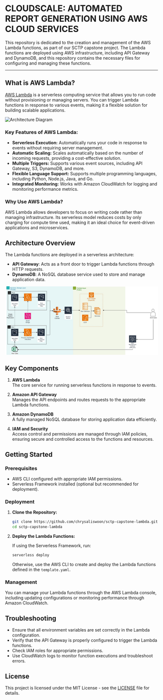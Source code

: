 # CLOUDSCALE: AUTOMATED REPORT GENERATION USING AWS CLOUD SERVICES

This repository is dedicated to the creation and management of the AWS Lambda functions, as part of our SCTP capstone project. The Lambda functions are deployed using AWS infrastructure, including API Gateway and DynamoDB, and this repository contains the necessary files for configuring and managing these functions.

---

## What is AWS Lambda?

[AWS Lambda](https://aws.amazon.com/lambda/) is a serverless computing service that allows you to run code without provisioning or managing servers. You can trigger Lambda functions in response to various events, making it a flexible solution for building scalable applications.

![Architecture Diagram](./assets/lambda-architecture.jpeg)

### Key Features of AWS Lambda:
- **Serverless Execution:** Automatically runs your code in response to events without requiring server management.
- **Automatic Scaling:** Scales automatically based on the number of incoming requests, providing a cost-effective solution.
- **Multiple Triggers:** Supports various event sources, including API Gateway, S3, DynamoDB, and more.
- **Flexible Language Support:** Supports multiple programming languages, including Python, Node.js, Java, and Go.
- **Integrated Monitoring:** Works with Amazon CloudWatch for logging and monitoring performance metrics.

### Why Use AWS Lambda?
AWS Lambda allows developers to focus on writing code rather than managing infrastructure. Its serverless model reduces costs by only charging for compute time used, making it an ideal choice for event-driven applications and microservices.

## Architecture Overview

The Lambda functions are deployed in a serverless architecture:
- **API Gateway**: Acts as a front door to trigger Lambda functions through HTTP requests.
- **DynamoDB**: A NoSQL database service used to store and manage application data.

![Architecture Diagram](https://github.com/chrysaliswoon/sctp-capstone-aws-insfrastructure/blob/main/assets/diagram.jpeg)

## Key Components

1. **AWS Lambda**  
   The core service for running serverless functions in response to events.

2. **Amazon API Gateway**  
   Manages the API endpoints and routes requests to the appropriate Lambda functions.

3. **Amazon DynamoDB**  
   A fully managed NoSQL database for storing application data efficiently.

4. **IAM and Security**  
   Access control and permissions are managed through IAM policies, ensuring secure and controlled access to the functions and resources.

## Getting Started

### Prerequisites
- AWS CLI configured with appropriate IAM permissions.
- Serverless Framework installed (optional but recommended for deployment).

### Deployment

1. **Clone the Repository:**

   ```bash
   git clone https://github.com/chrysaliswoon/sctp-capstone-lambda.git
   cd sctp-capstone-lambda
   ```

2. **Deploy the Lambda Functions:**

   If using the Serverless Framework, run:
   ```bash
   serverless deploy
   ```

   Otherwise, use the AWS CLI to create and deploy the Lambda functions defined in the `template.yaml`.

### Management

You can manage your Lambda functions through the AWS Lambda console, including updating configurations or monitoring performance through Amazon CloudWatch.

## Troubleshooting

- Ensure that all environment variables are set correctly in the Lambda configuration.
- Verify that the API Gateway is properly configured to trigger the Lambda functions.
- Check IAM roles for appropriate permissions.
- Use CloudWatch logs to monitor function executions and troubleshoot errors.

## License

This project is licensed under the MIT License - see the [LICENSE](LICENSE) file for details.
```
